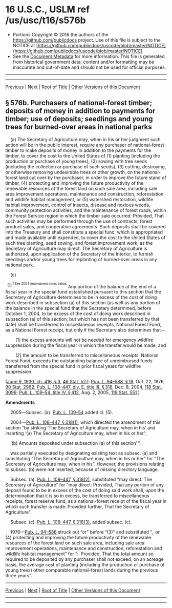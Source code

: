 ---
---

# 16 U.S.C., USLM ref /us/usc/t16/s576b

* Portions Copyright © 2016 the authors of the https://github.com/publicdocs project.
  Use of this file is subject to the NOTICE at [https://github.com/publicdocs/uscode/blob/master/NOTICE](https://github.com/publicdocs/uscode/blob/master/NOTICE)
* See the [Document Metadata](././../../../../..//README.md) for more information.
  This file is generated from historical government data; content and/or formatting may be inaccurate and out-of-date and should not be used for official purposes.

----------
----------

[Previous](./../../../../..//us/usc/t16/ch3/schI/m__us_usc_t16_s576a.md) | [Next](./../../../../..//us/usc/t16/ch3/schI/m__us_usc_t16_s576c.md) | [Root of Title](./../../../../../) | [Other Versions of this Document](https://publicdocs.github.io/go/links?ns=uslm&ref=%2Fus%2Fusc%2Ft16%2Fs576b)

## § 576b. Purchasers of national-forest timber; deposits of money in addition to payments for timber; use of deposits; seedlings and young trees for burned-over areas in national parks

    (a) The Secretary of Agriculture may, when in his or her judgment such action will be in the public interest, require any purchaser of national-forest timber to make deposits of money in addition to the payments for the timber, to cover the cost to the United States of (1) planting (including the production or purchase of young trees), (2) sowing with tree seeds (including the collection or purchase of such seeds), (3) cutting, destroying, or otherwise removing undesirable trees or other growth, on the national-forest land cut over by the purchaser, in order to improve the future stand of timber, (4) protecting and improving the future productivity of the renewable resources of the forest land on such sale area, including sale area improvement operations, maintenance and construction, reforestation and wildlife habitat management, or (5) watershed restoration, wildlife habitat improvement, control of insects, disease and noxious weeds, community protection activities, and the maintenance of forest roads, within the Forest Service region in which the timber sale occurred: Provided, That such activities may be performed through the use of contracts, forest product sales, and cooperative agreements. Such deposits shall be covered into the Treasury and shall constitute a special fund, which is appropriated and made available until expended, to cover the cost to the United States of such tree planting, seed sowing, and forest improvement work, as the Secretary of Agriculture may direct. The Secretary of Agriculture is authorized, upon application of the Secretary of the Interior, to furnish seedlings and/or young trees for replanting of burned-over areas in any national park.

    (c)

  <sup>\[1\]</sup>  <sup><sup> 1 See 2004 Amendment notes below. </sup></sup>  Any portion of the balance at the end of a fiscal year in the special fund established pursuant to this section that the Secretary of Agriculture determines to be in excess of the cost of doing work described in subsection (a) of this section (as well as any portion of the balance in the special fund that the Secretary determined, before October 1, 2004, to be excess of the cost of doing work described in subsection (a) of this section, but which has not been transferred by that date) shall be transferred to miscellaneous receipts, National Forest Fund, as a National Forest receipt, but only if the Secretary also determines that—

        (1) the excess amounts will not be needed for emergency wildfire suppression during the fiscal year in which the transfer would be made; and

        (2) the amount to be transferred to miscellaneous receipts, National Forest Fund, exceeds the outstanding balance of unreimbursed funds transferred from the special fund in prior fiscal years for wildfire suppression.

([June 9, 1930, ch. 416, § 3][/us/act/1930-06-09/ch416/s3], [46 Stat. 527][/us/stat/46/527]; [Pub. L. 94–588, § 18][/us/pl/94/588/s18], Oct. 22, 1976, [90 Stat. 2962][/us/stat/90/2962]; [Pub. L. 108–447, div. E, title III, § 318][/us/pl/108/447/s318], Dec. 8, 2004, [118 Stat. 3096][/us/stat/118/3096]; [Pub. L. 109–54, title IV, § 412][/us/pl/109/54/s412], Aug. 2, 2005, [119 Stat. 551][/us/stat/119/551].)

 __Amendments__ 

    2005—Subsec. (a). [Pub. L. 109–54][/us/pl/109/54] added cl. (5).

    2004—[Pub. L. 108–447, § 318(1)][/us/pl/108/447/s318/1], which directed the amendment of this section “by striking ‘The Secretary of Agriculture may, when in his’ and inserting ‘(a) The Secretary of Agriculture may, when in his or her’;

    ‘(b) Amounts deposited under subsection (a) of this section’ ”,

    was partially executed by designating existing text as subsec. (a) and substituting “The Secretary of Agriculture may, when in his or her” for “The Secretary of Agriculture may, when in his”. However, the provisions relating to subsec. (b) were not inserted, because of missing directory language.

    Subsec. (a). [Pub. L. 108–447, § 318(2)][/us/pl/108/447/s318/2], substituted “may direct. The Secretary of Agriculture” for “may direct: Provided, That any portion of any deposit found to be in excess of the cost of doing said work shall, upon the determination that it is so in excess, be transferred to miscellaneous receipts, forest reserve fund, as a national-forest receipt of the fiscal year in which such transfer is made: Provided further, That the Secretary of Agriculture”.

    Subsec. (c). [Pub. L. 108–447, § 318(3)][/us/pl/108/447/s318/3], added subsec. (c).

    1976—[Pub. L. 94–588][/us/pl/94/588] struck out “or” before “(3)” and substituted “, or (4) protecting and improving the future productivity of the renewable resources of the forest land on such sale area, including sale area improvement operations, maintenance and construction, reforestation and wildlife habitat management” for “: Provided, That the total amount so required to be deposited by any purchaser shall not exceed, on an acreage basis, the average cost of planting (including the production or purchase of young trees) other comparable national-forest lands during the previous three years”.

----------

[Previous](./../../../../..//us/usc/t16/ch3/schI/m__us_usc_t16_s576a.md) | [Next](./../../../../..//us/usc/t16/ch3/schI/m__us_usc_t16_s576c.md) | [Root of Title](./../../../../../) | [Other Versions of this Document](https://publicdocs.github.io/go/links?ns=uslm&ref=%2Fus%2Fusc%2Ft16%2Fs576b)

----------
----------

[/us/act/1930-06-09/ch416/s3]: https://publicdocs.github.io/go/links?ns=uslm&ref=%2Fus%2Fact%2F1930-06-09%2Fch416%2Fs3
[/us/stat/46/527]: https://publicdocs.github.io/go/links?ns=uslm&ref=%2Fus%2Fstat%2F46%2F527
[/us/pl/94/588/s18]: https://publicdocs.github.io/go/links?ns=uslm&ref=%2Fus%2Fpl%2F94%2F588%2Fs18
[/us/stat/90/2962]: https://publicdocs.github.io/go/links?ns=uslm&ref=%2Fus%2Fstat%2F90%2F2962
[/us/pl/108/447/s318]: https://publicdocs.github.io/go/links?ns=uslm&ref=%2Fus%2Fpl%2F108%2F447%2Fs318
[/us/stat/118/3096]: https://publicdocs.github.io/go/links?ns=uslm&ref=%2Fus%2Fstat%2F118%2F3096
[/us/pl/109/54/s412]: https://publicdocs.github.io/go/links?ns=uslm&ref=%2Fus%2Fpl%2F109%2F54%2Fs412
[/us/stat/119/551]: https://publicdocs.github.io/go/links?ns=uslm&ref=%2Fus%2Fstat%2F119%2F551
[/us/pl/109/54]: https://publicdocs.github.io/go/links?ns=uslm&ref=%2Fus%2Fpl%2F109%2F54
[/us/pl/108/447/s318/1]: https://publicdocs.github.io/go/links?ns=uslm&ref=%2Fus%2Fpl%2F108%2F447%2Fs318%2F1
[/us/pl/108/447/s318/2]: https://publicdocs.github.io/go/links?ns=uslm&ref=%2Fus%2Fpl%2F108%2F447%2Fs318%2F2
[/us/pl/108/447/s318/3]: https://publicdocs.github.io/go/links?ns=uslm&ref=%2Fus%2Fpl%2F108%2F447%2Fs318%2F3
[/us/pl/94/588]: https://publicdocs.github.io/go/links?ns=uslm&ref=%2Fus%2Fpl%2F94%2F588


